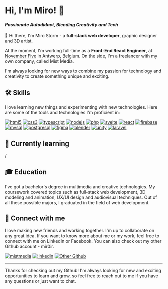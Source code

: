 # Hi, I'm Miro! 👋

#### *Passionate Autodidact, Blending Creativity and Tech*

👋 Hi there, I'm Miro Storm - a **full-stack web developer**, graphic designer and 3D artist.

At the moment, I'm working full-time as a **Front-End React Engineer**, at [November Five](https://novemberfive.co) in Antwerp, Belgium. 
On the side, I'm a freelancer with my own company, called Mist Media.

I'm always looking for new ways to combine my passion for technology and creativity to create something unique and exciting.


## 🛠 Skills
I love learning new things and experimenting with new technologies. Here are some of the tools and technologies I'm proficient in:

[![html5](https://img.icons8.com/color/48/html-5.png)](https://developer.mozilla.org/en-US/docs/Glossary/HTML5)   [![css3](https://img.icons8.com/color/48/css3.png)](https://developer.mozilla.org/en-US/docs/Web/CSS)   [![typescript](https://img.icons8.com/color/48/typescript.png)](https://www.typescriptlang.org)   [![nodejs](https://img.icons8.com/fluency/48/node-js.png)](https://nodejs.org/en/)     [![php](https://img.icons8.com/dusk/56/php-logo.png)](https://www.php.net)     [![svelte](https://img.icons8.com/doodle/48/svetle.png)](https://svelte.dev)     [![react](https://img.icons8.com/?size=100&id=NfbyHexzVEDk&format=png&color=000000)](https://react.dev)     [![firebase](https://img.icons8.com/color/48/firebase.png)](https://firebase.google.com)    [![mysql](https://img.icons8.com/color/64/mysql-logo.png)](https://www.mysql.com)   [![postgresql](https://img.icons8.com/color/48/postgreesql.png)](https://www.postgresql.org)   [![figma](https://img.icons8.com/fluency/48/figma.png)](https://www.figma.com)   [![blender](https://img.icons8.com/color/48/blender-3d.png)](https://www.blender.org)   [![unity](https://img.icons8.com/dusk/48/unity.png)](https://unity.com)   [![laravel](https://img.icons8.com/fluency/48/laravel.png)](https://laravel.com)


## 🧠 Currently learning
/


## 🎓 Education
I've got a bachelor's degree in multimedia and creative technologies. My coursework covered topics such as full-stack web development, 3D modeling and animation, UX/UI design and audiovisual techniques.
Out of all these possible majors, I graduated in the field of web development.


## 🔗 Connect with me
I love making new friends and working together. I'm up to collaborate on any great idea.
If you want to know more about me or my work, feel free to connect with me on LinkedIn or Facebook. 
You can also check out my other Github account - mir0ir.

[![mistmedia](https://img.shields.io/badge/my_website-000?style=for-the-badge&logo=ko-fi&logoColor=white)](https://mistmedia.be/) [![linkedin](https://img.shields.io/badge/linkedin-0A66C2?style=for-the-badge&logo=linkedin&logoColor=white)](https://www.linkedin.com/in/mistmedia) [![Other Github](https://img.shields.io/badge/Other_Github-0ABF53?style=for-the-badge&logo=GitHub)](https://github.com/mir0ir)

---

Thanks for checking out my Github! I'm always looking for new and exciting opportunities to learn and grow, so feel free to reach out to me if you have any questions or just want to chat.
